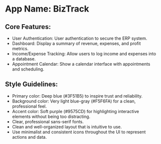 # **App Name**: BizTrack

## Core Features:

- User Authentication: User authentication to secure the ERP system.
- Dashboard: Display a summary of revenue, expenses, and profit metrics.
- Income/Expense Tracking: Allow users to log income and expenses into a database.
- Appointment Calendar: Show a calendar interface with appointments and scheduling.

## Style Guidelines:

- Primary color: Deep blue (#3F51B5) to inspire trust and reliability.
- Background color: Very light blue-gray (#F5F6FA) for a clean, professional feel.
- Accent color: Soft purple (#9575CD) for highlighting interactive elements without being too distracting.
- Clear, professional sans-serif fonts.
- Clean and well-organized layout that is intuitive to use.
- Use minimalist and consistent icons throughout the UI to represent actions and data.
